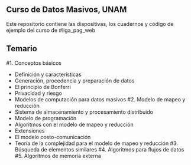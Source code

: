 ## Curso de Datos Masivos, UNAM
Este repositorio contiene las diapositivas, los cuadernos y código de ejemplo del curso de #liga_pag_web

## Temario
#1. Conceptos básicos
  - Definición y características
  - Generación, procedencia y preparación de datos
  - El principio de Bonferri
  - Privacidad y riesgo
  - Modelos de computación para datos masivos
#2. Modelo de mapeo y reducción
  - Sistema de almacenamiento y procesamiento distribuido
  - Modelo de programación
  - Algoritmos con el modelo de mapeo y reducción
  - Extensiones
  - El modelo costo-comunicación
  - Teoría de la complejidad para el modelo de mapeo y reducción
#3. Búsqueda de elementos similares
#4. Algoritmos para flujos de datos
#5. Algoritmos de memoria externa
